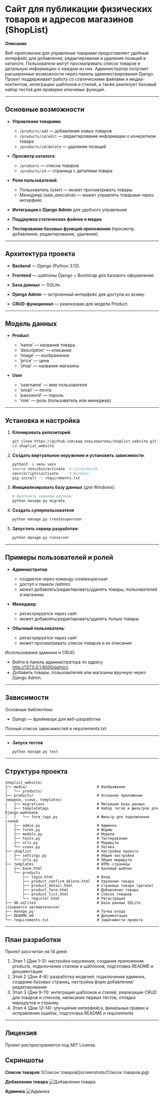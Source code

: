 # Сайт для публикации физических товаров и адресов магазинов (ShopList)

**Описание**

Веб-приложение для управления товарами предоставляет удобный интерфейс для добавления, редактирования и удаления позиций 
в каталоге. Пользователи могут просматривать список товаров и детальную информацию о каждом из них. 
Администратор получает расширенные возможности через панель администрирования Django. 
Проект поддерживает работу со статическими файлами и медиа-контентом, интеграцию шаблонов и стилей, 
а также реализует базовый набор тестов для проверки ключевых функций.

---

## Основные возможности

* **Управление товарами**:
  * `/products/add` — добавление новых товаров
  * `/products/id/edit` — редактирование информации о конкретном товаре
  * `/products/id/delete` — удаление позиций

* **Просмотр каталога**:
  * `/products` — список товаров
  * `/products/id` — страница с деталями товара

* **Роли пользователей**:
  * Пользователь (user) — может просматривать товары
  * Менеджер (sale_executive) — может управлять товарами через интерфейс

* **Интеграция с Django Admin** для удобного управления

* **Поддержка статических файлов и медиа**

* **Тестирование базовых функций приложения** (просмотр, добавление, редактирование, удаление)

---

## Архитектура проекта

* **Backend** — Django (Python 3.13).

* **Frontend** — шаблоны Django + Bootstrap для базового оформления.

* **База данных** — SQLite.

* **Django Admin** — встроенный интерфейс для доступа ко всему.

* **CRUD-функционал** — реализован для модели Product.

---

## Модель данных

* **Product**

  * 'name' — название товара 
  * 'description' — описание
  * 'image' — изображение
  * 'price' — цена
  * 'shop' — название магазина

* **User**

  * 'username' — имя пользователя
  * 'email' — почта
  * 'password' — пароль
  * 'role' — роль (пользователь или менеджер)

---

## Установка и настройка

1. **Клонировать репозиторий**:

   ```bash
   git clone https://github.com/ваш_пользователь/shoplist_website.git
   cd shoplist_website
   ```
   
2. **Создать виртуальное окружение и установить зависимости**:

   ```bash
   python3 -m venv venv
   source venv/bin/activate  # Linux/macOS
   venv\Scripts\activate     # Windows
   pip install -r requirements.txt
   ```

3. **Инициализировать базу данных** (для Windows):

   ```bash
   # Выполнить команды вручную:
   python manage.py migrate
   ```
   
4. **Создать суперпользователя**

      ```bash
   python manage.py createsuperuser
   ```

5. **Запустить сервер разработки**:
   
   ```bash
   python manage.py runserver
   ```

---

## Примеры пользователей и ролей

* **Администратор**:

  * создается через команду createsuperuser
  * доступ к панели /admin/
  * может добавлять/редактировать/удалять товары, пользователей и магазины

* **Менеджер**:

  * регистрируется через сайт
  * может добавлять/редактировать/удалять только товары 

* **Обычный пользователь**:

  * регистрируется через сайт
  * может просматривать список товаров и их описание

Использование админки и CRUD:

  * Войти в панель администратора по адресу http://127.0.0.1:8000/admin/.
  * Добавить товары, пользователей или магазины вручную через Django Admin.

---

## Зависимости

Основные библиотеки:
* Django — фреймворк для веб-разработки

Полный список зависимостей в requirements.txt.

---

* **Запуск тестов**

   ```bash
   python manage.py test
   ```

---

## Структура проекта

```
shoplist_website/
├── media/                                # Изображения
│   └── products/               
├── products/                             # Основное приложение (модели, views, templates)
│   ├── migrations                        # Миграции базы данных        
│   ├── templatetags                      # Набор тегов и фильтров для Django-шаблонов    
│   │   └── form_tags.py                  # Фильтр для подключения стилей            
│   ├── admin.py                          # Админка
│   ├── forms.py                          # Формы
│   ├── models.py                         # Модели
│   ├── tests.py                          # Тестирование
│   ├── urls.py                           # Маршруты
│   └── views.py                          # Логика
├── shoplist                              # Настройки проекта
│   ├── settings.py                       # Общие настройки
│   └── urls.py                           # Общие маршруты
├── templates                             # HTML-страницы
│   ├── base.html                         # Базовый шаблон
│   └── products                 
│       ├── login.html                    # Вход
│       ├── product_confirm_delete.html   # Удаление товара
│       ├── product_detail.html           # Страница товара (детали)
│       ├── product_form.html             # Добавление товара
│       ├── product_list.html             # Список товаров
│       └── register.html                 # Регистрация
├── db.sqlite3                            # База данных SQLite (создается автоматически)
├── manage.py                             # Точка входа
├── README.md                             # Документация
└── requirements.txt                      # Зависимости проекта
```

---

## План разработки

Проект рассчитан на 14 дней:

1. Этап 1 (Дни 1–3): настройка окружения, создание приложения products, подключение статики и шаблонов, подготовка README и документация
2. Этап 2 (Дни 4–8): разработка моделей, подключение админки, создание базовых страниц, настройка форм добавления/редактирования
3. Этап 3 (Дни 9–11): интеграция шаблонов и стилей, реализация CRUD для товаров и списков, написание первых тестов, отладка маршрутов и страниц
4. Этап 4 (Дни 12–14): улучшение интерфейса, финальные правки и исправления ошибок, подготовка README и requirements

---

## Лицензия

Проект распространяется под MIT License.

## Скриншоты

**Список товаров**
![Список товаров](screenshots/Список товаров.jpg)

**Добавление товара**
![Добавление товара](screenshots/Добавление.png)

**Админка**
![Админка](screenshots/Админка.jpg)
